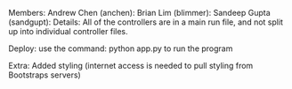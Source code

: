 Members:
        Andrew Chen (anchen):
        Brian Lim (blimmer):
        Sandeep Gupta (sandgupt):
Details:
        All of the controllers are in a main run file, and not split up into individual controller files.

Deploy:
        use the command:
                python app.py
        to run the program

Extra:
        Added styling (internet access is needed to pull styling from 
        Bootstraps servers)

